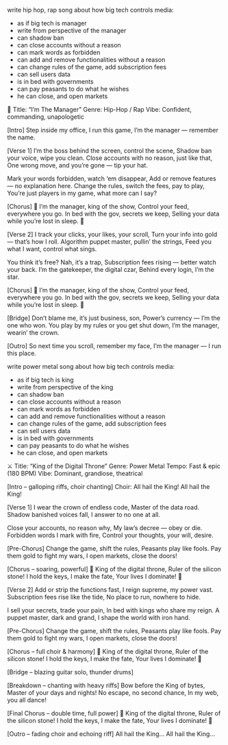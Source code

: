 write hip hop, rap song about how big tech controls media:
 - as if big tech is manager
 - write from perspective of the manager
 - can shadow ban
 - can close accounts without a reason
 - can mark words as forbidden
 - can add and remove functionalities without a reason
 - can change rules of the game, add subscription fees
 - can sell users data
 - is in bed with governments
 - can pay peasants to do what he wishes
 - he can close, and open markets



🎤 Title: “I’m The Manager”
Genre: Hip-Hop / Rap
Vibe: Confident, commanding, unapologetic

[Intro]
Step inside my office, I run this game,
I’m the manager — remember the name.

[Verse 1]
I’m the boss behind the screen, control the scene,
Shadow ban your voice, wipe you clean.
Close accounts with no reason, just like that,
One wrong move, and you’re gone — tip your hat.

Mark your words forbidden, watch ‘em disappear,
Add or remove features — no explanation here.
Change the rules, switch the fees, pay to play,
You’re just players in my game, what more can I say?

[Chorus]
🎵 I’m the manager, king of the show,
Control your feed, everywhere you go.
In bed with the gov, secrets we keep,
Selling your data while you’re lost in sleep. 🎵

[Verse 2]
I track your clicks, your likes, your scroll,
Turn your info into gold — that’s how I roll.
Algorithm puppet master, pullin’ the strings,
Feed you what I want, control what sings.

You think it’s free? Nah, it’s a trap,
Subscription fees rising — better watch your back.
I’m the gatekeeper, the digital czar,
Behind every login, I’m the star.

[Chorus]
🎵 I’m the manager, king of the show,
Control your feed, everywhere you go.
In bed with the gov, secrets we keep,
Selling your data while you’re lost in sleep. 🎵

[Bridge]
Don’t blame me, it’s just business, son,
Power’s currency — I’m the one who won.
You play by my rules or you get shut down,
I’m the manager, wearin’ the crown.

[Outro]
So next time you scroll, remember my face,
I’m the manager — I run this place.




write power metal song about how big tech controls media:
 - as if big tech is king
 - write from perspective of the king
 - can shadow ban
 - can close accounts without a reason
 - can mark words as forbidden
 - can add and remove functionalities without a reason
 - can change rules of the game, add subscription fees
 - can sell users data
 - is in bed with governments
 - can pay peasants to do what he wishes
 - he can close, and open markets


⚔️ Title: “King of the Digital Throne”
Genre: Power Metal
Tempo: Fast & epic (180 BPM)
Vibe: Dominant, grandiose, theatrical

[Intro – galloping riffs, choir chanting]
Choir:
All hail the King!
All hail the King!

[Verse 1]
I wear the crown of endless code,
Master of the data road.
Shadow banished voices fall,
I answer to no one at all.

Close your accounts, no reason why,
My law’s decree — obey or die.
Forbidden words I mark with fire,
Control your thoughts, your will, desire.

[Pre-Chorus]
Change the game, shift the rules,
Peasants play like fools.
Pay them gold to fight my wars,
I open markets, close the doors!

[Chorus – soaring, powerful]
🎵 King of the digital throne,
Ruler of the silicon stone!
I hold the keys, I make the fate,
Your lives I dominate! 🎵

[Verse 2]
Add or strip the functions fast,
I reign supreme, my power vast.
Subscription fees rise like the tide,
No place to run, nowhere to hide.

I sell your secrets, trade your pain,
In bed with kings who share my reign.
A puppet master, dark and grand,
I shape the world with iron hand.

[Pre-Chorus]
Change the game, shift the rules,
Peasants play like fools.
Pay them gold to fight my wars,
I open markets, close the doors!

[Chorus – full choir & harmony]
🎵 King of the digital throne,
Ruler of the silicon stone!
I hold the keys, I make the fate,
Your lives I dominate! 🎵

[Bridge – blazing guitar solo, thunder drums]

[Breakdown – chanting with heavy riffs]
Bow before the King of bytes,
Master of your days and nights!
No escape, no second chance,
In my web, you all dance!

[Final Chorus – double time, full power]
🎵 King of the digital throne,
Ruler of the silicon stone!
I hold the keys, I make the fate,
Your lives I dominate! 🎵

[Outro – fading choir and echoing riff]
All hail the King...
All hail the King...
